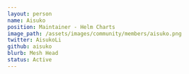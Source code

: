 ```yaml
---
layout: person
name: Aisuko
position: Maintainer - Helm Charts
image_path: /assets/images/community/members/aisuko.png
twitter: AisukoLi
github: aisuko
blurb: Mesh Head
status: Active
---
```

